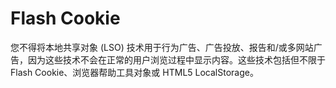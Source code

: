 # Flash Cookie

您不得将本地共享对象 (LSO) 技术用于行为广告、广告投放、报告和/或多网站广告，因为这些技术不会在正常的用户浏览过程中显示内容。这些技术包括但不限于 Flash Cookie、浏览器帮助工具对象或 HTML5 LocalStorage。